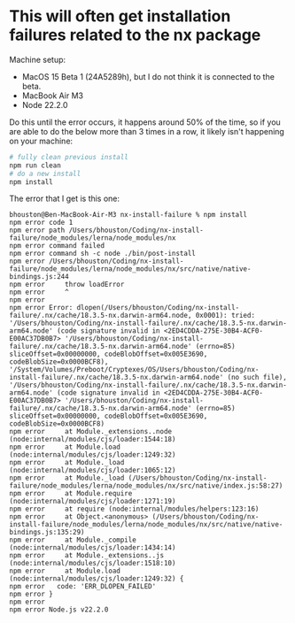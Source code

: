 # This will often get installation failures related to the nx package

Machine setup:
* MacOS 15 Beta 1 (24A5289h), but I do not think it is connected to the beta.
* MacBook Air M3
* Node 22.2.0

Do this until the error occurs, it happens around 50% of the time, so if you are able to do the below more than 3 times in a row, it likely isn't happening on your machine:

```sh
# fully clean previous install
npm run clean 
# do a new install
npm install
```

The error that I get is this one:

```
bhouston@Ben-MacBook-Air-M3 nx-install-failure % npm install  
npm error code 1
npm error path /Users/bhouston/Coding/nx-install-failure/node_modules/lerna/node_modules/nx
npm error command failed
npm error command sh -c node ./bin/post-install
npm error /Users/bhouston/Coding/nx-install-failure/node_modules/lerna/node_modules/nx/src/native/native-bindings.js:244
npm error     throw loadError
npm error     ^
npm error
npm error Error: dlopen(/Users/bhouston/Coding/nx-install-failure/.nx/cache/18.3.5-nx.darwin-arm64.node, 0x0001): tried: '/Users/bhouston/Coding/nx-install-failure/.nx/cache/18.3.5-nx.darwin-arm64.node' (code signature invalid in <2ED4CDDA-275E-30B4-ACF0-E00AC37DB0B7> '/Users/bhouston/Coding/nx-install-failure/.nx/cache/18.3.5-nx.darwin-arm64.node' (errno=85) sliceOffset=0x00000000, codeBlobOffset=0x005E3690, codeBlobSize=0x0000BCF8), '/System/Volumes/Preboot/Cryptexes/OS/Users/bhouston/Coding/nx-install-failure/.nx/cache/18.3.5-nx.darwin-arm64.node' (no such file), '/Users/bhouston/Coding/nx-install-failure/.nx/cache/18.3.5-nx.darwin-arm64.node' (code signature invalid in <2ED4CDDA-275E-30B4-ACF0-E00AC37DB0B7> '/Users/bhouston/Coding/nx-install-failure/.nx/cache/18.3.5-nx.darwin-arm64.node' (errno=85) sliceOffset=0x00000000, codeBlobOffset=0x005E3690, codeBlobSize=0x0000BCF8)
npm error     at Module._extensions..node (node:internal/modules/cjs/loader:1544:18)
npm error     at Module.load (node:internal/modules/cjs/loader:1249:32)
npm error     at Module._load (node:internal/modules/cjs/loader:1065:12)
npm error     at Module._load (/Users/bhouston/Coding/nx-install-failure/node_modules/lerna/node_modules/nx/src/native/index.js:58:27)
npm error     at Module.require (node:internal/modules/cjs/loader:1271:19)
npm error     at require (node:internal/modules/helpers:123:16)
npm error     at Object.<anonymous> (/Users/bhouston/Coding/nx-install-failure/node_modules/lerna/node_modules/nx/src/native/native-bindings.js:135:29)
npm error     at Module._compile (node:internal/modules/cjs/loader:1434:14)
npm error     at Module._extensions..js (node:internal/modules/cjs/loader:1518:10)
npm error     at Module.load (node:internal/modules/cjs/loader:1249:32) {
npm error   code: 'ERR_DLOPEN_FAILED'
npm error }
npm error
npm error Node.js v22.2.0
```


